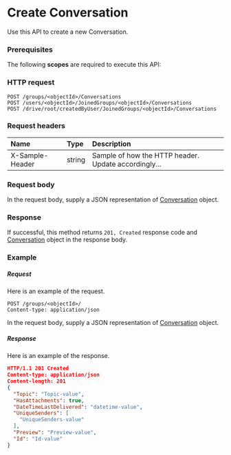 # Create Conversation

Use this API to create a new Conversation.
### Prerequisites
The following **scopes** are required to execute this API: 
### HTTP request
<!-- { "blockType": "ignored" } -->
```http
POST /groups/<objectId>/Conversations
POST /users/<objectId>/JoinedGroups/<objectId>/Conversations
POST /drive/root/createdByUser/JoinedGroups/<objectId>/Conversations

```
### Request headers
| Name       | Type | Description|
|:---------------|:--------|:----------|
| X-Sample-Header  | string  | Sample of how the HTTP header. Update accordingly...|

### Request body
In the request body, supply a JSON representation of [Conversation](../resources/conversation.md) object.


### Response
If successful, this method returns `201, Created` response code and [Conversation](../resources/conversation.md) object in the response body.

### Example
##### Request
Here is an example of the request.
<!-- {
  "blockType": "request",
  "name": "create_conversation_from_group"
}-->
```http
POST /groups/<objectId>/
Content-type: application/json
```
In the request body, supply a JSON representation of [Conversation](../resources/conversation.md) object.
##### Response
Here is an example of the response.
<!-- {
  "blockType": "response",
  "truncated": false,
  "@odata.type": "conversation"
} -->
```json
HTTP/1.1 201 Created
Content-type: application/json
Content-length: 201
{
  "Topic": "Topic-value",
  "HasAttachments": true,
  "DateTimeLastDelivered": "datetime-value",
  "UniqueSenders": [
    "UniqueSenders-value"
  ],
  "Preview": "Preview-value",
  "Id": "Id-value"
}
```

<!-- uuid: abca622e-9b69-480f-b000-f7c83a27ffba
2015-10-16 09:34:50 UTC -->
<!-- {
  "type": "#page.annotation",
  "description": "Create Conversation",
  "keywords": "",
  "section": "documentation",
  "tocPath": ""
}-->